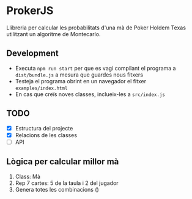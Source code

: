 # ProkerJS

Llibreria per calcular les probabilitats d'una mà de Poker Holdem Texas utilitzant un algoritme de Montecarlo.

## Development

- Executa `npm run start` per que es vagi compilant el programa a `dist/bundle.js` a mesura que guardes nous fitxers 
- Testeja el programa obrint en un navegador el fitxer `examples/index.html`
- En cas que creïs noves classes, inclueix-les a `src/index.js`

## TODO

- [x] Estructura del projecte
- [x] Relacions de les classes
- [ ] API

## Lògica per calcular millor mà

1. Class: Mà
2. Rep 7 cartes: 5 de la taula i 2 del jugador
3. Genera totes les combinacions ()
